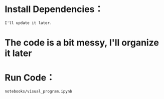 # Install Dependencies：
    I'll update it later.

# The code is a bit messy, I'll organize it later

# Run Code：
    notebooks/visual_program.ipynb

